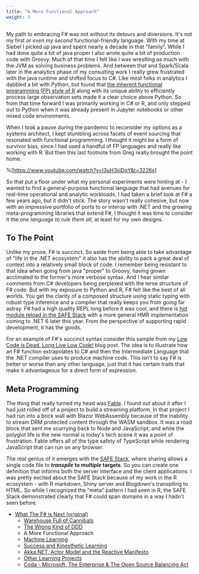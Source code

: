 ```yaml
---
title: "A More Functional Approach"
weight: 3
---
```


My path to embracing F# was not without its detours and diversions. It's not my first *or even my second* functional-friendly language. With my time at Siebel I picked up java and spent nearly a decade in that "family". While I had done quite a bit of java proper I also wrote quite a bit of production code with Groovy. Much of that time I felt like I was wrestling as much with the JVM as solving business problems. And between that and Spark/Scala later in the analytics phase of my consulting work I really grew frustrated with the java runtime and shifted focus to C#. Like most folks in analytics I dabbled a bit with Python, but found that [the inherent functional programming (FP) style of R](https://adv-r.hadley.nz/fp.html) along with its unique ability to efficiently process large observation sets made it a clear choice above Python. So from that time forward I was primarily working in C# or R, and only stepped out to Python when it was already present in Jupyter notebooks or other mixed code environments.

When I took a pause during the pandemic to reconsider my options as a systems architect, I kept stumbling across facets of event sourcing that resonated with functional programming. I thought it might be a form of survivor bias, since I had used a handful of FP languages and really like working with R. But then this last footnote from Greg really brought the point home.

%[https://www.youtube.com/watch?v=I3uH3iiiDqY&t=3226s]

So that put a floor under what my personal experiments were hinting at - I wanted to find a general-purpose functional language that had avenues for real-time operational and analytic workloads. I had taken a brief look at F# a few years ago, but it didn't stick. The story wasn't really cohesive, but now with an impressive portfolio of ports to or interop with .NET and the growing meta-programming libraries that extend F#, I thought it was time to consider it the *one language to rule them all*, at least for my own designs.

## To The Point

Unlike my prose, F# is succinct. So aside from being able to take advantage of "life in the .NET ecosystem" it also has the ability to pack a great deal of context into a relatively small block of code. I remember being resistant to that idea when going from java "proper" to Groovy, having grown acclimated to the former's more verbose syntax. And I hear similar comments from C# developers being perplexed with the terse structure of F# code. But with my exposure to Python and R, F# felt like the best of all worlds. You get the clarity of a composed structure using static typing with robust type inference and a compiler that really keeps you from going far astray. F# had a high quality REPL long before it was cool, and there is [hot module reload in the SAFE Stack](https://safe-stack.github.io/docs/recipes/developing-and-testing/using-hot-reload/) with a more general HMR implementation coming to .NET 6 later this year. From the perspective of supporting rapid development, it has the goods.

For an example of F#'s succinct syntax consider this sample from my [Low Code is Dead. Long Live Low Code!](https://h3tech.io/low-code-is-dead-long-live-low-code) blog post. The idea is to illustrate how an F# function extrapolates to C# and then the Intermediate Language that the .NET compiler uses to produce machine code. This isn't to say F# is better or worse than any other language, just that it has certain traits that make it advantageous for a direct form of expression.

## Meta Programming

The thing that really turned my head was [Fable](https://fable.io/). I found out about it after I had just rolled off of a project to build a streaming platform. In that project I had run into a brick wall with Blazor WebAssembly because of the inability to stream DRM protected content through the WASM sandbox. It was a road block that sent me scurrying back to Node and JavaScript, and while the polyglot life is the new normal is today's tech scene it was a point of frustration. Fable offers all of the type safety of TypeScript while rendering JavaScript that can run on any browser.

The real genius of it emerges with the [SAFE Stack](https://safe-stack.github.io/), where sharing allows a single code file to ***transpile* to *multiple* targets**. So you can create one definition that informs both the server interface and the client applications. I was pretty excited about the SAFE Stack because of my work in the R ecosystem - with R markdown, Shiny server and Blogdown's transpiling to HTML. So while I recognized the "meta" pattern I had seen in R, the SAFE Stack demonstrated clearly that F# could span domains in a way I hadn't seen before.

* [What The F# is Next (original)](/perspectives/WTFSIN_1)
  * [Warehouse Full of Cannibals](/perspectives/WTFSIN_1/warehouse_full_of_cannibals.md)
  * [The Wrong Kind of DDD](/perspectives/WTFSIN_1/the_wrong_kind_of_DDD.md)
  * A More Functional Approach
  * [Machine Learning](/perspectives/WTFSIN_1/machine_learning.md)
  * [Success and Kinesthetic Learning](/perspectives/WTFSIN_1/success_and_kinesthetic_learning.md)
  * [Akka.NET, Actor Model and the Reactive Manifesto](/perspectives/WTFSIN_1/akka_and_the_reactive_manifesto.md)
  * [Other Learning Projects](/perspectives/WTFSIN_1/other_learning_projects.md)
  * [Coda - Microsoft, The Enterprise & The Open Source Balancing Act](/perspectives/WTFSIN_1/coda_open_source_balancing_act.md)